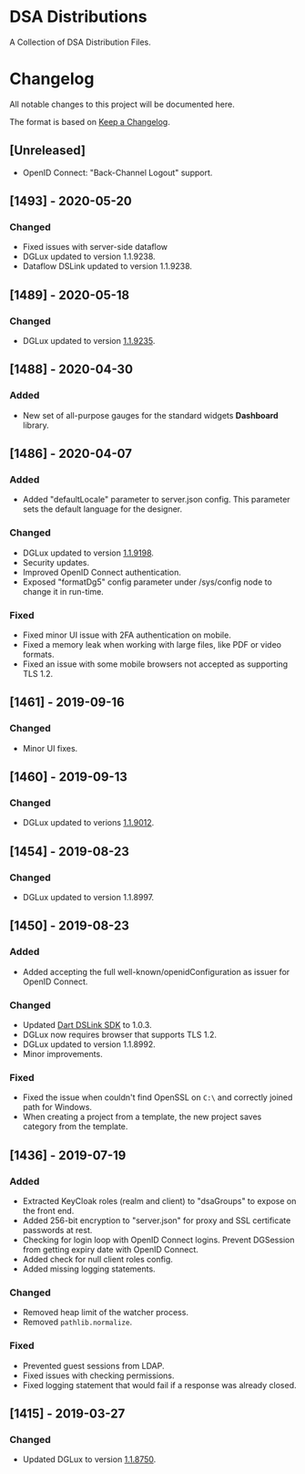# DSA Distributions

A Collection of DSA Distribution Files.

# Changelog
All notable changes to this project will be documented here.

The format is based on [Keep a Changelog](https://keepachangelog.com/en/1.0.0/).

## [Unreleased]
- OpenID Connect: "Back-Channel Logout" support.

## [1493] - 2020-05-20
### Changed
- Fixed issues with server-side dataflow
- DGLux updated to version 1.1.9238.
- Dataflow DSLink updated to version 1.1.9238.

## [1489] - 2020-05-18
### Changed
- DGLux updated to version [1.1.9235](http://wiki.dglogik.com/dglux5_wiki:releases:9235).

## [1488] - 2020-04-30
### Added
- New set of all-purpose gauges for the standard widgets **Dashboard** library.

## [1486] - 2020-04-07
### Added
- Added "defaultLocale" parameter to server.json config. This parameter sets the default language for the designer.

### Changed
- DGLux updated to version [1.1.9198](http://wiki.dglogik.com/dglux5_wiki:releases:9198).
- Security updates.
- Improved OpenID Connect authentication.
- Exposed "formatDg5" config parameter under /sys/config node to change it in run-time.

### Fixed
- Fixed minor UI issue with 2FA authentication on mobile.
- Fixed a memory leak when working with large files, like PDF or video formats.
- Fixed an issue with some mobile browsers not accepted as supporting TLS 1.2.

## [1461] - 2019-09-16
### Changed
- Minor UI fixes.

## [1460] - 2019-09-13
### Changed
- DGLux updated to verions [1.1.9012](http://wiki.dglogik.com/dglux5_wiki:releases:9012).

## [1454] - 2019-08-23
### Changed
- DGLux updated to version 1.1.8997.

## [1450] - 2019-08-23
### Added
- Added accepting the full well-known/openidConfiguration as issuer for OpenID Connect.

### Changed
- Updated [Dart DSLink SDK](https://github.com/IOT-DSA/sdk-dslink-dart) to 1.0.3.
- DGLux now requires browser that supports TLS 1.2.
- DGLux updated to version 1.1.8992.
- Minor improvements.

### Fixed
- Fixed the issue when couldn't find OpenSSL on `C:\` and correctly joined path for Windows.
- When creating a project from a template, the new project saves category from the template.

## [1436] - 2019-07-19
### Added
- Extracted KeyCloak roles (realm and client) to "dsaGroups" to expose on the front end.
- Added 256-bit encryption to "server.json" for proxy and SSL certificate passwords at rest.
- Checking for login loop with OpenID Connect logins. Prevent DGSession from getting expiry date with OpenID Connect.
- Added check for null client roles config.
- Added missing logging statements.

### Changed
- Removed heap limit of the watcher process.
- Removed `pathlib.normalize`.

### Fixed
- Prevented guest sessions from LDAP.
- Fixed issues with checking permissions.
- Fixed logging statement that would fail if a response was already closed.

## [1415] - 2019-03-27
### Changed
- Updated DGLux to version [1.1.8750](http://wiki.dglogik.com/dglux5_wiki:releases:1415).
